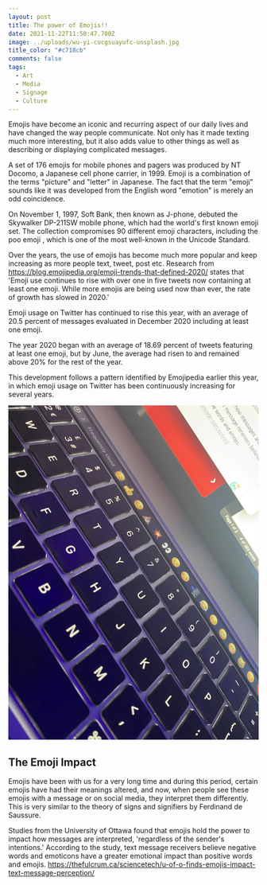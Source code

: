 ```yaml
---
layout: post
title: The power of Emojis!!
date: 2021-11-22T11:50:47.700Z
image: ../uploads/wu-yi-cucgsuayufc-unsplash.jpg
title_color: "#c718cb"
comments: false
tags:
  - Art
  - Media
  - Signage
  - Culture
---
```

Emojis have become an iconic and recurring aspect of our daily lives and have changed the way people communicate. Not only has it made texting much more interesting, but it also adds value to other things as well as describing or displaying complicated messages. 

A set of 176 emojis for mobile phones and pagers was produced by NT Docomo, a Japanese cell phone carrier, in 1999. Emoji is a combination of the terms "picture" and "letter" in Japanese. The fact that the term "emoji" sounds like it was developed from the English word "emotion" is merely an odd coincidence.

On November 1, 1997, Soft Bank, then known as J-phone, debuted the Skywalker DP-211SW mobile phone, which had the world's first known emoji set. The collection compromises 90 different emoji characters, including the poo emoji , which is one of the most well-known in the Unicode Standard.

Over the years, the use of emojis has become much more popular and keep increasing as more people text, tweet, post etc. Research from <https://blog.emojipedia.org/emoji-trends-that-defined-2020/> states that 'Emoji use continues to rise with over one in five tweets now containing at least one emoji. While more emojis are being used now than ever, the rate of growth has slowed in 2020.'

Emoji usage on Twitter has continued to rise this year, with an average of 20.5 percent of messages evaluated in December 2020 including at least one emoji.

The year 2020 began with an average of 18.69 percent of tweets featuring at least one emoji, but by June, the average had risen to and remained above 20% for the rest of the year.

This development follows a pattern identified by Emojipedia earlier this year, in which emoji usage on Twitter has been continuously increasing for several years.

![](../uploads/img_6784.jpg)

## The Emoji Impact

Emojis have been with us for a very long time and during this period, certain emojis have had their meanings altered, and now, when people see these emojis with a message or on social media, they interpret them differently. This is very similar to the theory of signs and signifiers by Ferdinand de Saussure.

Studies from the University of Ottawa found that emojis hold the power to impact how messages are interpreted, 'regardless of the sender's intentions.' According to the study, text message receivers believe negative words and emoticons have a greater emotional impact than positive words and emojis. <https://thefulcrum.ca/sciencetech/u-of-o-finds-emojis-impact-text-message-perception/>

[](https://thefulcrum.ca/sciencetech/u-of-o-finds-emojis-impact-text-message-perception/)